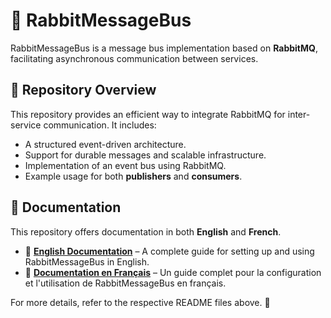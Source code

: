 # 🐇 RabbitMessageBus

RabbitMessageBus is a message bus implementation based on **RabbitMQ**, facilitating asynchronous communication between services.

## 📌 Repository Overview

This repository provides an efficient way to integrate RabbitMQ for inter-service communication. It includes:

- A structured event-driven architecture.
- Support for durable messages and scalable infrastructure.
- Implementation of an event bus using RabbitMQ.
- Example usage for both **publishers** and **consumers**.

## 📖 Documentation

This repository offers documentation in both **English** and **French**.

- 📜 **[English Documentation](https://github.com/ThirdImpact-Official/RabbitMessageBus/blob/main/README_EN.md)** – A complete guide for setting up and using RabbitMessageBus in English.
- 📜 **[Documentation en Français](https://github.com/ThirdImpact-Official/RabbitMessageBus/blob/main/README_FR.md)** – Un guide complet pour la configuration et l'utilisation de RabbitMessageBus en français.

For more details, refer to the respective README files above. 🚀

